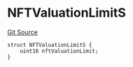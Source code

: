 # NFTValuationLimitS
[Git Source](https://github.com/thrackle-io/tron/blob/2c06fb72526db5cd6662cbeec5fef5842b764c6f/src/client/token/handler/diamond/RuleStorage.sol)


```solidity
struct NFTValuationLimitS {
    uint16 nftValuationLimit;
}
```

